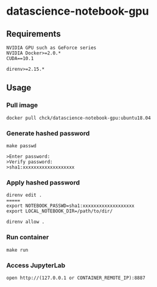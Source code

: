 # datascience-notebook-gpu

## Requirements
```
NVIDIA GPU such as GeForce series
NVIDIA Docker>=2.0.*
CUDA==10.1

direnv>=2.15.*
```

## Usage

### Pull image
```
docker pull chck/datascience-notebook-gpu:ubuntu18.04
```

### Generate hashed password
```shell
make passwd

>Enter password:
>Verify password:
>sha1:xxxxxxxxxxxxxxxxxxx
```

### Apply hashed password
```
direnv edit .
=====
export NOTEBOOK_PASSWD=sha1:xxxxxxxxxxxxxxxxxxx
export LOCAL_NOTEBOOK_DIR=/path/to/dir/
```

```
direnv allow .
```

### Run container
```
make run
```

### Access JupyterLab
```
open http://(127.0.0.1 or CONTAINER_REMOTE_IP):8887
```
